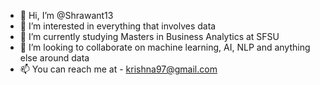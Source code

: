 - 👋 Hi, I’m @Shrawant13
- 👀 I’m interested in everything that involves data
- 🌱 I’m currently studying Masters in Business Analytics at SFSU
- 💞️ I’m looking to collaborate on machine learning, AI, NLP and anything else around data 
- 📫 You can reach me at - krishna97@gmail.com

<!---
Shrawant13/Shrawant13 is a ✨ special ✨ repository because its `README.md` (this file) appears on your GitHub profile.
You can click the Preview link to take a look at your changes.
--->
